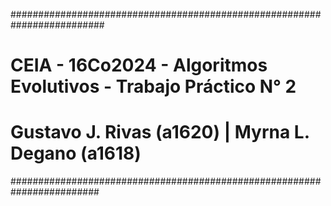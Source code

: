 #########################################################################
# CEIA - 16Co2024 - Algoritmos Evolutivos - Trabajo Práctico N° 2
# Gustavo J. Rivas (a1620) | Myrna L. Degano (a1618)
########################################################################
